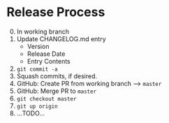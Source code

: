 # Release Process

0. In working branch
1. Update CHANGELOG.md entry
   - Version
   - Release Date
   - Entry Contents
2. `git commit -a`
3. Squash commits, if desired.
4. GitHub: Create PR from working branch --> `master`
5. GitHub: Merge PR to `master`
6. `git checkout master`
7. `git up origin`
8. ...TODO...
